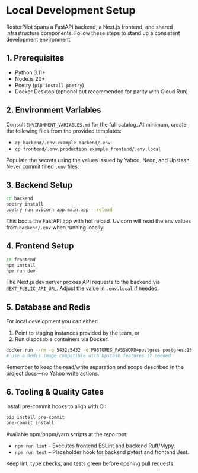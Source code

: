 # Local Development Setup

RosterPilot spans a FastAPI backend, a Next.js frontend, and shared
infrastructure components. Follow these steps to stand up a consistent
development environment.

## 1. Prerequisites

- Python 3.11+
- Node.js 20+
- Poetry (`pip install poetry`)
- Docker Desktop (optional but recommended for parity with Cloud Run)

## 2. Environment Variables

Consult `ENVIRONMENT_VARIABLES.md` for the full catalog. At minimum,
create the following files from the provided templates:

- `cp backend/.env.example backend/.env`
- `cp frontend/.env.production.example frontend/.env.local`

Populate the secrets using the values issued by Yahoo, Neon, and
Upstash. Never commit filled `.env` files.

## 3. Backend Setup

```bash
cd backend
poetry install
poetry run uvicorn app.main:app --reload
```

This boots the FastAPI app with hot reload. Uvicorn will read the env
values from `backend/.env` when running locally.

## 4. Frontend Setup

```bash
cd frontend
npm install
npm run dev
```

The Next.js dev server proxies API requests to the backend via
`NEXT_PUBLIC_API_URL`. Adjust the value in `.env.local` if needed.

## 5. Database and Redis

For local development you can either:

1. Point to staging instances provided by the team, or
2. Run disposable containers via Docker:

```bash
docker run --rm -p 5432:5432 -e POSTGRES_PASSWORD=postgres postgres:15
# Use a Redis image compatible with Upstash features if needed
```

Remember to keep the read/write separation and scope described in the
project docs—no Yahoo write actions.

## 6. Tooling & Quality Gates

Install pre-commit hooks to align with CI:

```bash
pip install pre-commit
pre-commit install
```

Available npm/pnpm/yarn scripts at the repo root:

- `npm run lint` – Executes frontend ESLint and backend Ruff/Mypy.
- `npm run test` – Placeholder hook for backend pytest and frontend Jest.

Keep lint, type checks, and tests green before opening pull requests.
